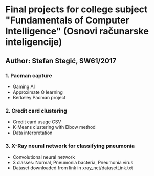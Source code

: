 # Final projects for college subject "Fundamentals of Computer Intelligence" (Osnovi računarske inteligencije)
## Author: Stefan Stegić, SW61/2017

### 1. Pacman capture
- Gaming AI
- Approximate Q learning
- Berkeley Pacman project

### 2. Credit card clustering
- Credit card usage CSV
- K-Means clustering with Elbow method
- Data interpretation

### 3. X-Ray neural network for classifying pneumonia
- Convolutional neural network
- 3 classes: Normal, Pneumonia bacteria, Pneumonia virus
- Dataset downloaded from link in xray_net/datasetLink.txt
